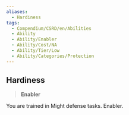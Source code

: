 ```yaml
---
aliases:
  - Hardiness
tags:
  - Compendium/CSRD/en/Abilities
  - Ability
  - Ability/Enabler
  - Ability/Cost/NA
  - Ability/Tier/Low
  - Ability/Categories/Protection
---
```

  
    
## Hardiness    
>**Enabler**  
    
You are trained in Might defense tasks. Enabler.